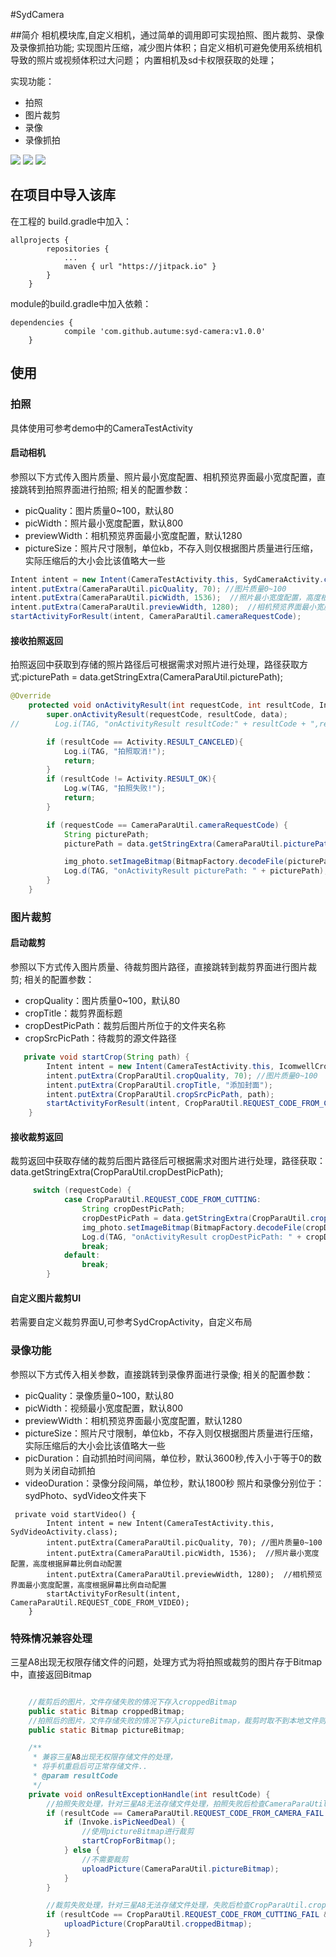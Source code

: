 #SydCamera

##简介
相机模块库,自定义相机，通过简单的调用即可实现拍照、图片裁剪、录像及录像抓拍功能;
实现图片压缩，减少图片体积；自定义相机可避免使用系统相机导致的照片或视频体积过大问题；
内置相机及sd卡权限获取的处理；

实现功能：
- 拍照
- 图片裁剪
- 录像
- 录像抓拍

![](/Users/oden/Documents/03.png)
![](/Users/oden/Documents/04.png)
![](/Users/oden/Documents/01.png)

## 在项目中导入该库
在工程的 build.gradle中加入：
```
allprojects {
		repositories {
			...
			maven { url "https://jitpack.io" }
		}
	}
```
module的build.gradle中加入依赖：
```
dependencies {
	        compile 'com.github.autume:syd-camera:v1.0.0'
	}
```

## 使用

### 拍照
具体使用可参考demo中的CameraTestActivity

#### 启动相机
参照以下方式传入图片质量、照片最小宽度配置、相机预览界面最小宽度配置，直接跳转到拍照界面进行拍照;
相关的配置参数：
- picQuality：图片质量0~100，默认80
- picWidth：照片最小宽度配置，默认800
- previewWidth：相机预览界面最小宽度配置，默认1280
- pictureSize：照片尺寸限制，单位kb，不存入则仅根据图片质量进行压缩，实际压缩后的大小会比该值略大一些

```java
Intent intent = new Intent(CameraTestActivity.this, SydCameraActivity.class);
intent.putExtra(CameraParaUtil.picQuality, 70); //图片质量0~100
intent.putExtra(CameraParaUtil.picWidth, 1536);  //照片最小宽度配置，高度根据屏幕比例自动配置
intent.putExtra(CameraParaUtil.previewWidth, 1280);  //相机预览界面最小宽度配置，高度根据屏幕比例自动配置
startActivityForResult(intent, CameraParaUtil.cameraRequestCode);
```
#### 接收拍照返回
拍照返回中获取到存储的照片路径后可根据需求对照片进行处理，路径获取方式:picturePath = data.getStringExtra(CameraParaUtil.picturePath);

```java
@Override
    protected void onActivityResult(int requestCode, int resultCode, Intent data) {
        super.onActivityResult(requestCode, resultCode, data);
//        Log.i(TAG, "onActivityResult resultCode:" + resultCode + ",requestCode: " + requestCode);

        if (resultCode == Activity.RESULT_CANCELED){
            Log.i(TAG, "拍照取消!");
            return;
        }
        if (resultCode != Activity.RESULT_OK){
            Log.w(TAG, "拍照失败!");
            return;
        }

        if (requestCode == CameraParaUtil.cameraRequestCode) {
            String picturePath;
            picturePath = data.getStringExtra(CameraParaUtil.picturePath);

            img_photo.setImageBitmap(BitmapFactory.decodeFile(picturePath));
            Log.d(TAG, "onActivityResult picturePath: " + picturePath);
        }
    }
```
### 图片裁剪
#### 启动裁剪
参照以下方式传入图片质量、待裁剪图片路径，直接跳转到裁剪界面进行图片裁剪;
相关的配置参数：
- cropQuality：图片质量0~100，默认80
- cropTitle：裁剪界面标题
- cropDestPicPath：裁剪后图片所位于的文件夹名称
- cropSrcPicPath：待裁剪的源文件路径

```java
   private void startCrop(String path) {
        Intent intent = new Intent(CameraTestActivity.this, IcomwellCropActivity.class);
        intent.putExtra(CropParaUtil.cropQuality, 70); //图片质量0~100
        intent.putExtra(CropParaUtil.cropTitle, "添加封面");
        intent.putExtra(CropParaUtil.cropSrcPicPath, path);
        startActivityForResult(intent, CropParaUtil.REQUEST_CODE_FROM_CUTTING);
    }
```

#### 接收裁剪返回
裁剪返回中获取存储的裁剪后图片路径后可根据需求对图片进行处理，路径获取：data.getStringExtra(CropParaUtil.cropDestPicPath);
```java
     switch (requestCode) {
            case CropParaUtil.REQUEST_CODE_FROM_CUTTING:
                String cropDestPicPath;
                cropDestPicPath = data.getStringExtra(CropParaUtil.cropDestPicPath);
                img_photo.setImageBitmap(BitmapFactory.decodeFile(cropDestPicPath));
                Log.d(TAG, "onActivityResult cropDestPicPath: " + cropDestPicPath);
                break;
            default:
                break;
        }

```
#### 自定义图片裁剪UI
若需要自定义裁剪界面U,可参考SydCropActivity，自定义布局

### 录像功能
参照以下方式传入相关参数，直接跳转到录像界面进行录像;
相关的配置参数：
- picQuality：录像质量0~100，默认80
- picWidth：视频最小宽度配置，默认800
- previewWidth：相机预览界面最小宽度配置，默认1280
- pictureSize：照片尺寸限制，单位kb，不存入则仅根据图片质量进行压缩，实际压缩后的大小会比该值略大一些
- picDuration：自动抓拍时间间隔，单位秒，默认3600秒,传入小于等于0的数则为关闭自动抓拍
- videoDuration：录像分段间隔，单位秒，默认1800秒
照片和录像分别位于：sydPhoto、sydVideo文件夹下

```
 private void startVideo() {
        Intent intent = new Intent(CameraTestActivity.this, SydVideoActivity.class);
        intent.putExtra(CameraParaUtil.picQuality, 70); //图片质量0~100
        intent.putExtra(CameraParaUtil.picWidth, 1536);  //照片最小宽度配置，高度根据屏幕比例自动配置
        intent.putExtra(CameraParaUtil.previewWidth, 1280);  //相机预览界面最小宽度配置，高度根据屏幕比例自动配置
        startActivityForResult(intent, CameraParaUtil.REQUEST_CODE_FROM_VIDEO);
    }
```

### 特殊情况兼容处理
三星A8出现无权限存储文件的问题，处理方式为将拍照或裁剪的图片存于Bitmap中，直接返回Bitmap

```java

    //裁剪后的图片，文件存储失败的情况下存入croppedBitmap
    public static Bitmap croppedBitmap;
    //拍照后的图片，文件存储失败的情况下存入pictureBitmap，裁剪时取不到本地文件则也作为图片裁剪的来源
    public static Bitmap pictureBitmap;

    /**
     * 兼容三星A8出现无权限存储文件的处理，
     * 将手机重启后可正常存储文件..
     * @param resultCode
     */
    private void onResultExceptionHandle(int resultCode) {
        //拍照失败处理，针对三星A8无法存储文件处理，拍照失败后检查CameraParaUtil.pictureBitmap是否有数据
        if (resultCode == CameraParaUtil.REQUEST_CODE_FROM_CAMERA_FAIL && CameraParaUtil.pictureBitmap != null) {
            if (Invoke.isPicNeedDeal) {
                //使用pictureBitmap进行裁剪
                startCropForBitmap();
            } else {
                //不需要裁剪
                uploadPicture(CameraParaUtil.pictureBitmap);
            }
        }

        //裁剪失败处理，针对三星A8无法存储文件处理，失败后检查CropParaUtil.croppedBitmap是否有数据
        if (resultCode == CropParaUtil.REQUEST_CODE_FROM_CUTTING_FAIL && CropParaUtil.croppedBitmap != null) {
            uploadPicture(CropParaUtil.croppedBitmap);
        }
    }
```


